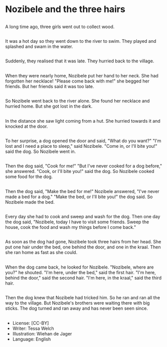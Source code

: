 # Nozibele and the three hairs

##
A long time ago, three girls went
out to collect wood.

##
It was a hot day so they went down
to the river to swim.
They played and splashed and
swam in the water.

##
Suddenly, they realised that it was
late.
They hurried back to the village.

##
When they were nearly home,
Nozibele put her hand to her neck.
She had forgotten her necklace!
"Please come back with me!" she
begged her friends.
But her friends said it was too late.

##
So Nozibele went back to the river
alone.
She found her necklace and hurried
home.
But she got lost in the dark.

##
In the distance she saw light
coming from a hut.
She hurried towards it and knocked
at the door.

##
To her surprise, a dog opened the
door and said, "What do you want?"
"I'm lost and I need a place to
sleep," said Nozibele.
"Come in, or I'll bite you!" said the
dog.
So Nozibele went in.

##
Then the dog said, "Cook for me!"
"But I've never cooked for a dog
before," she answered.
"Cook, or I'll bite you!" said the dog.
So Nozibele cooked some food for
the dog.

##
Then the dog said, "Make the bed
for me!"
Nozibele answered, "I've never
made a bed for a dog."
"Make the bed, or I'll bite you!" the
dog said.
So Nozibele made the bed.

##
Every day she had to cook and
sweep and wash for the dog.
Then one day the dog said,
"Nozibele, today I have to visit
some friends. Sweep the house,
cook the food and wash my things
before I come back."

##
As soon as the dog had gone,
Nozibele took three hairs from her
head.
She put one hair under the bed, one
behind the door, and one in the
kraal.
Then she ran home as fast as she
could.

##
When the dog came back, he looked
for Nozibele.
"Nozibele, where are you?" he
shouted.
"I'm here, under the bed," said the
first hair.
"I'm here, behind the door," said the
second hair.
"I'm here, in the kraal," said the
third hair.

##
Then the dog knew that Nozibele
had tricked him.
So he ran and ran all the way to the
village.
But Nozibele's brothers were
waiting there with big sticks.
The dog turned and ran away and
has never been seen since.

##
* License: [CC-BY]
* Writer: Tessa Welch
* Illustration: Wiehan de Jager
* Language: English
